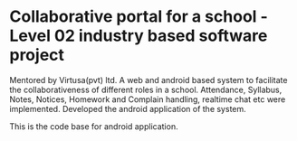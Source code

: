 # Collaborative portal for a school - Level 02 industry based software project

Mentored by Virtusa(pvt) ltd. A web and android based system to facilitate
the collaborativeness of different roles in a school. Attendance, Syllabus,
Notes, Notices, Homework and Complain handling, realtime chat etc were 
implemented. Developed the android application of the system.

This is the code base for android application. 
